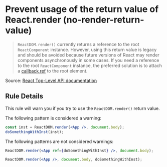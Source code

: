 # Prevent usage of the return value of React.render (no-render-return-value)

> `ReactDOM.render()` currently returns a reference to the root `ReactComponent` instance. However, using this return value is legacy and should be avoided because future versions of React may render components asynchronously in some cases. If you need a reference to the root `ReactComponent` instance, the preferred solution is to attach a [callback ref](http://facebook.github.io/react/docs/more-about-refs.html#the-ref-callback-attribute) to the root element.

Source: [React Top-Level API documentation](http://facebook.github.io/react/docs/top-level-api.html#reactdom.render)

## Rule Details

This rule will warn you if you try to use the `ReactDOM.render()` return value.

The following pattern is considered a warning:

```jsx
const inst = ReactDOM.render(<App />, document.body);
doSomethingWithInst(inst);
```

The following patterns are not considered warnings:

```jsx
ReactDOM.render(<App ref={doSomethingWithInst} />, document.body);

ReactDOM.render(<App />, document.body, doSomethingWithInst);
```
